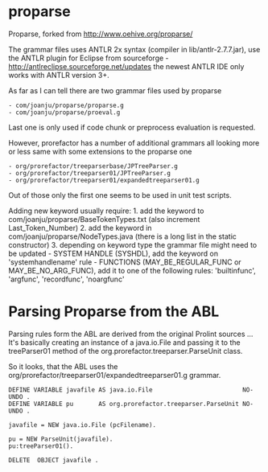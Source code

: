 # proparse

Proparse, forked from http://www.oehive.org/proparse/

The grammar files uses ANTLR 2x syntax (compiler in lib/antlr-2.7.7.jar), use the ANTLR plugin for Eclipse
from sourceforge - http://antlreclipse.sourceforge.net/updates the newest ANTLR IDE only works with ANTLR version 3+.

As far as I can tell there are two grammar files used by proparse 

	- com/joanju/proparse/proparse.g
	- com/joanju/proparse/proeval.g
	
Last one is only used if code chunk or preprocess evaluation is requested. 
	
However, prorefactor has a number of additional grammars all looking more or less same with some extensions to the proparse one	
	
	- org/prorefactor/treeparserbase/JPTreeParser.g 
	- org/prorefactor/treeparser01/JPTreeParser.g
	- org/prorefactor/treeparser01/expandedtreeparser01.g

Out of those only the first one seems to be used in unit test scripts.	

Adding new keyword usually require:
	1. add the keyword to com/joanju/proparse/BaseTokenTypes.txt (also increment Last_Token_Number)
	2. add the keyword in com/joanju/proparse/NodeTypes.java (there is a long list in the static constructor)
	3. depending on keyword type the grammar file might need to be updated
		- SYSTEM HANDLE (SYSHDL), add the keyword on 'systemhandlename' rule
		- FUNCTIONS (MAY_BE_REGULAR_FUNC or MAY_BE_NO_ARG_FUNC), add it to one of the following rules: 'builtinfunc', 'argfunc', 'recordfunc', 'noargfunc'

# Parsing Proparse from the ABL

Parsing rules form the ABL are derived from the original Prolint sources ... It's basically creating an instance of a java.io.File and passing it to the treeParser01 method of the org.prorefactor.treeparser.ParseUnit class.

So it looks, that the ABL uses the org/prorefactor/treeparser01/expandedtreeparser01.g grammar.

```
DEFINE VARIABLE javafile AS java.io.File                         NO-UNDO .
DEFINE VARIABLE pu       AS org.prorefactor.treeparser.ParseUnit NO-UNDO .

javafile = NEW java.io.File (pcFilename).

pu = NEW ParseUnit(javafile).
pu:treeParser01().

DELETE  OBJECT javafile .		
```
